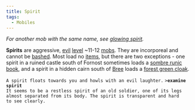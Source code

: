 ```yaml
---
title: Spirit
tags:
  - Mobiles
---
```

*For another mob with the same name, see [glowing
spirit](glowing_spirit "wikilink").*

**Spirits** are aggressive, [evil](alignment "wikilink")
[level](level "wikilink") ~11-12 [mobs](mob "wikilink"). They are
incorporeal and cannot be [bashed](bash "wikilink"). Most load no
[items](item "wikilink"), but there are two exceptions - one spirit in a
ruined castle south of Fornost sometimes loads a [sombre runic
book](sombre_runic_book "wikilink"), and a spirit in a hidden cairn
south of [Bree](Bree "wikilink") loads a [forest green
cloak](forest_green_cloak "wikilink").

`A spirit floats towards you and howls with an evil laughter.`
`>`**`examine spirit`**
`It seems to be a restless spirit of an old soldier, one of its legs`
`almost separated from its body. The spirit is transparent and hard`
`to see clearly.`
